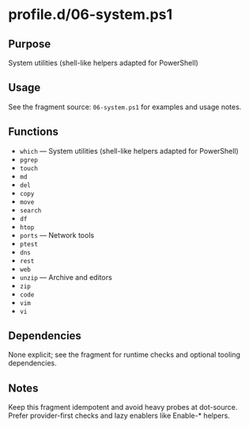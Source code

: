 profile.d/06-system.ps1
=======================

Purpose
-------
System utilities (shell-like helpers adapted for PowerShell)

Usage
-----
See the fragment source: `06-system.ps1` for examples and usage notes.

Functions
---------
- `which` — System utilities (shell-like helpers adapted for PowerShell)
- `pgrep`
- `touch`
- `md`
- `del`
- `copy`
- `move`
- `search`
- `df`
- `htop`
- `ports` — Network tools
- `ptest`
- `dns`
- `rest`
- `web`
- `unzip` — Archive and editors
- `zip`
- `code`
- `vim`
- `vi`

Dependencies
------------
None explicit; see the fragment for runtime checks and optional tooling dependencies.

Notes
-----
Keep this fragment idempotent and avoid heavy probes at dot-source. Prefer provider-first checks and lazy enablers like Enable-* helpers.
